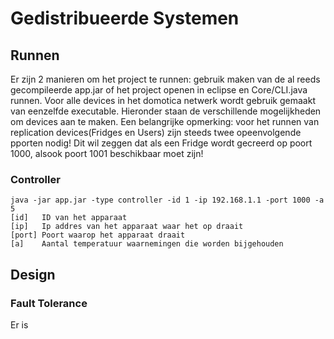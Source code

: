 # Gedistribueerde Systemen

## Runnen
Er zijn 2 manieren om het project te runnen: gebruik maken van de al reeds gecompileerde app.jar of het project openen in eclipse en Core/CLI.java runnen. Voor alle devices in het domotica netwerk wordt gebruik gemaakt van eenzelfde executable. Hieronder staan de verschillende mogelijkheden om devices aan te maken. Een belangrijke opmerking: voor het runnen van replication devices(Fridges en Users) zijn steeds twee opeenvolgende pporten nodig! Dit wil zeggen dat als een Fridge wordt gecreerd op poort 1000, alsook poort 1001 beschikbaar moet zijn!

### Controller
```
java -jar app.jar -type controller -id 1 -ip 192.168.1.1 -port 1000 -a 5
[id]   ID van het apparaat
[ip]   Ip addres van het apparaat waar het op draait
[port] Poort waarop het apparaat draait
[a]    Aantal temperatuur waarnemingen die worden bijgehouden
```


## Design
### Fault Tolerance
Er is
